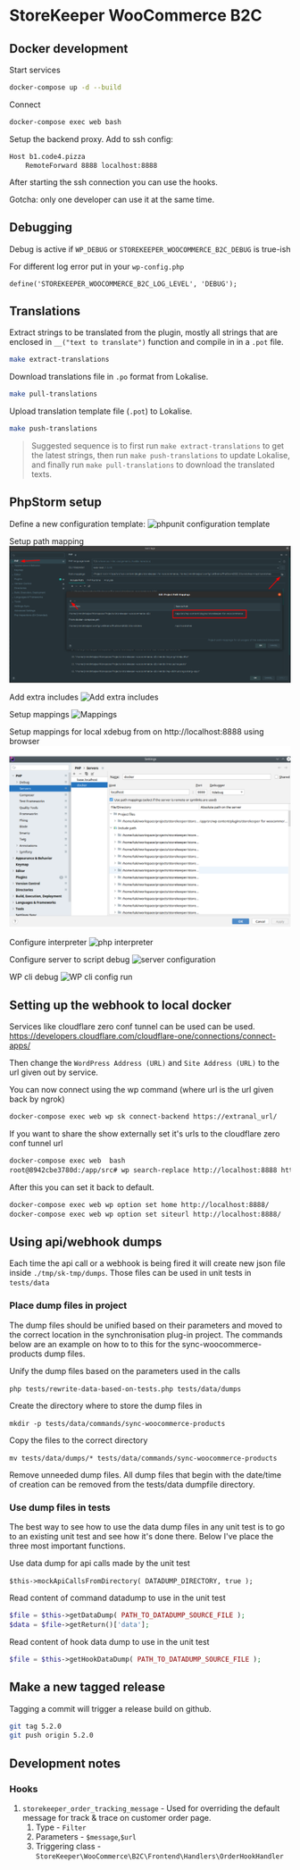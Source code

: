 # StoreKeeper WooCommerce B2C

## Docker development

Start services

```bash
docker-compose up -d --build
```

Connect

```bash
docker-compose exec web bash
```

Setup the backend proxy. Add to ssh config:

```
Host b1.code4.pizza
    RemoteForward 8888 localhost:8888
```
After starting the ssh connection you can use the hooks.

Gotcha: only one developer can use it at the same time.

## Debugging

Debug is active if `WP_DEBUG` or `STOREKEEPER_WOOCOMMERCE_B2C_DEBUG` is true-ish


For different log error put in your `wp-config.php` 

```
define('STOREKEEPER_WOOCOMMERCE_B2C_LOG_LEVEL', 'DEBUG');
```

## Translations
Extract strings to be translated from the plugin, mostly all strings that are enclosed in `__("text to translate")` function and compile in in a `.pot` file.
```bash
make extract-translations
```

Download translations file in `.po` format from Lokalise.
```bash
make pull-translations
```

Upload translation template file (`.pot`) to Lokalise.
```bash
make push-translations
```

> Suggested sequence is to first run `make extract-translations` to get the latest strings, then run `make push-translations` to update Lokalise, and finally run `make pull-translations` to download the translated texts.

## PhpStorm setup

Define a new configuration template:
![phpunit configuration template](./phpunit-config.png)

Setup path mapping
![Setup path mapping](./phpunit-path-mapping.png)

Add extra includes
![Add extra includes](./extra-includes.png)

Setup mappings
![Mappings](./extra-includes-mappings.png)

Setup mappings for local xdebug from on http://localhost:8888 using browser
![Mappings](./server-mapping.png)

Configure interpreter
![php interpreter](./interpreter-config.png)

Configure server to script debug
![server configuration](./docker-server-config.png)

WP cli debug
![WP cli config run](./wp-cli-config.png)

## Setting up the webhook to local docker


Services like cloudflare zero conf tunnel can be used  can be used.
https://developers.cloudflare.com/cloudflare-one/connections/connect-apps/

Then change the `WordPress Address (URL)` and `Site Address (URL)` to the url given out by service.

You can now connect using the wp command (where url is the url given back by ngrok)
```bash
docker-compose exec web wp sk connect-backend https://extranal_url/
```

If you want to share the show externally set it's urls to the cloudflare zero conf tunnel url
```bash
docker-compose exec web  bash
root@8942cbe3780d:/app/src# wp search-replace http://localhost:8888 https://extranal_url/ --all-tables
```

After this you can set it back to default.
```bash
docker-compose exec web wp option set home http://localhost:8888/
docker-compose exec web wp option set siteurl http://localhost:8888/
```

## Using api/webhook dumps

Each time the api call or a webhook is being fired 
it will create new json file inside `./tmp/sk-tmp/dumps`. 
Those files can be used in unit tests in `tests/data`

### Place dump files in project

The dump files should be unified based on their parameters and moved to the correct location in the synchronisation plug-in project. The commands below are an example on how to to this for the sync-woocommerce-products dump files.

Unify the dump files based on the parameters used in the calls

`php tests/rewrite-data-based-on-tests.php tests/data/dumps`

Create the directory where to store the dump files in

`mkdir -p tests/data/commands/sync-woocommerce-products`

Copy the files to the correct directory

`mv tests/data/dumps/* tests/data/commands/sync-woocommerce-products`

Remove unneeded dump files. All dump files that begin with the date/time of creation can be removed from the tests/data dumpfile directory.

### Use dump files in tests

The best way to see how to use the data dump files in any unit test is to go to an existing unit test and see how it's done there. Below I've place the three most important functions.

Use data dump for api calls made by the unit test

`$this->mockApiCallsFromDirectory( DATADUMP_DIRECTORY, true );`

Read content of command datadump to use in the unit test

```php
$file = $this->getDataDump( PATH_TO_DATADUMP_SOURCE_FILE );
$data = $file->getReturn()['data'];
```
Read content of hook data dump to use in the unit test
```php
$file = $this->getHookDataDump( PATH_TO_DATADUMP_SOURCE_FILE );
```

## Make a new tagged release

Tagging a commit will trigger a release build on github.

```bash
git tag 5.2.0
git push origin 5.2.0
```
## Development notes

### Hooks
1. `storekeeper_order_tracking_message` - Used for overriding the default message for track & trace on customer order page.
   1. Type - `Filter`
   2. Parameters - `$message`,`$url`
   3. Triggering class - `StoreKeeper\WooCommerce\B2C\Frontend\Handlers\OrderHookHandler`
